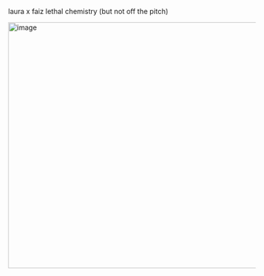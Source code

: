 laura x faiz lethal chemistry (but not off the pitch)

<img width="758" height="502" alt="image" src="https://github.com/user-attachments/assets/42d62ce0-ceb9-435b-bd83-adccd1e346ee" />
